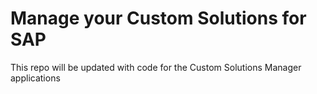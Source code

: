 # Manage your Custom Solutions for SAP 
This repo will be updated with code for the Custom Solutions Manager applications
